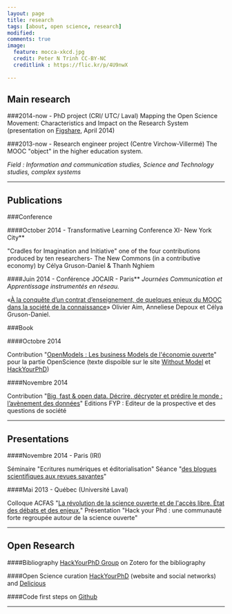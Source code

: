 ```yaml
---
layout: page
title: research 
tags: [about, open science, research]
modified:
comments: true
image:
  feature: mocca-xkcd.jpg
  credit: Peter N Trinh CC-BY-NC
  creditlink : https://flic.kr/p/4U9nwX
  
---
```

## Main research 

###2014-now - PhD project (CRI/ UTC/ Laval) 
Mapping the Open Science Movement: Characteristics and Impact on the Research System (presentation on [Figshare](http://figshare.com/articles/PhD_Project_Mapping_the_Open_Science_Movement_Characteristics_and_Impact_on_the_Research_System_April_2014_/1064413), April 2014)

###2013-now - Research engineer project (Centre Virchow-Villermé)
The MOOC "object" in the higher education system. 


*Field : Information and communication studies, Science and Technology studies, complex systems* 

---

## Publications

###Conference

####October 2014 - Transformative Learning Conference XI- New York City**

"Cradles for Imagination and Initiative" one of the four contributions produced by ten researchers- The New Commons (in a contributive economy) by Célya Gruson-Daniel & Thanh Nghiem 


####Juin 2014 - Conférence JOCAIR - Paris** *Journées Communication et Apprentissage instrumentés en réseau.* 

«[À la conquête d’un contrat d’enseignement, de quelques enjeux du MOOC dans la société de la connaissance](http://eda.shs.univ-paris5.fr/jocair_2014/AIM_jocair14.pdf)» Olivier Aim, Anneliese Depoux et Célya Gruson-Daniel.

###Book

####Octobre 2014

Contribution "[OpenModels : Les business Models de l'économie ouverte](http://www.openmodels.fr/)" pour la partie OpenScience (texte dispoible sur le site [Without Model](http://withoutmodel.com/) et [HackYourPhD](hackyourphd.org))


####Novembre 2014

Contribution "[Big, fast & open data. Décrire, décrypter et prédire le monde : l’avènement des données](http://www.fypeditions.com/big-fast-open-data-decrire-decrypter-predire-monde-lavenement-donnees/)" Editions FYP : Editeur de la prospective et des questions de société

---


## Presentations

####Novembre 2014 - Paris (IRI)

Séminaire "Ecritures numériques et éditorialisation" Séance "[des blogues scientifiques aux revues savantes](http://www.iri.centrepompidou.fr/wp-content/uploads/2014/11/Programme-Ecritures-numeriques-2014-2015.pdf)" 



####Mai 2013 - Québec (Université Laval) 

Colloque ACFAS "[La révolution de la science ouverte et de l'accès libre. État des débats et des enjeux.](http://www.acfas.ca/evenements/congres/programme/81/600/49/c)"
Présentation "Hack your Phd : une communauté forte regroupée autour de la science ouverte"


---

## Open Research 

####Bibliography
[HackYourPhD Group](https://www.zotero.org/groups/hackyourphd) on Zotero for the bibliography

####Open Science curation
[HackYourPhD](hackyourphd.org) (website and social networks) and [Delicious](https://delicious.com/celyagd)


####Code
first steps on [Github](https://github.com/Celyagd)

---




